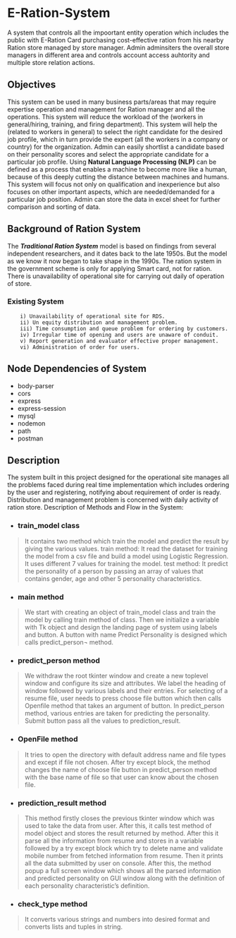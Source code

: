 # E-Ration-System

A system that controls all the impoortant entity operation which includes the public with E-Ration Card purchasing cost-effective ration from his nearby Ration store managed by store manager. Admin adminsiters the overall store managers in different area and controls account access auhtority and multiple store relation actions.

## Objectives
This system can be used in many business parts/areas that may require expertise operation and management for Ration manager and all the operations. This system will reduce the workload of the (workers in general/hiring, training, and firing department). This system will help the (related to workers in general) to select the right candidate for the desired job profile, which in turn provide the expert (all the workers in a company or country) for the organization. Admin can easily shortlist a candidate based on their personality scores and select the appropriate candidate for a particular job profile.
Using **Natural Language Processing (NLP)** can be defined as a process that enables a machine to become more like a human, because of this deeply cutting the distance between machines and humans. This system will focus not only on qualification and inexperience but also focuses on other important aspects, which are needed/demanded for a particular job position. Admin can store the data in excel sheet for further comparison and sorting of data.

## Background of Ration System
The ***Traditional Ration System*** model is based on findings from several independent researchers, and it dates back to the late 1950s. But the model as we know it now began to take shape in the 1990s.
The ration system in the government scheme is only for applying Smart card, not for ration. There is unavailability of operational site for carrying out daily of operation of store.
  
 ### Existing System
        i) Unavailability of operational site for RDS. 
        ii) Un equity distribution and management problem.
        iii) Time consumption and queue problem for ordering by customers.
        iv) Irregular time of opening and users are unaware of conduit.      
        v) Report generation and evaluator effective proper management.
        vi) Administration of order for users. 


## Node Dependencies of System

- body-parser
- cors
- express
- express-session
- mysql
- nodemon
- path
- postman
    
## Description
The system built in this project designed for the operational site manages all the problems faced during real time implementation which includes ordering by the user and registering, notifying about requirement of order is ready. Distribution and management problem is concerned with daily activity of ration store.
Description of Methods and Flow in the System:

- ### train_model class 

>It contains two method which train the model and predict the result by giving the various values.
train method: It read the dataset for training the model from a csv file and build a model using Logistic Regression. It uses different 7 values for training the model.
test method: It predict the personality of a person by passing an array of values that contains gender, age and other 5 personality characteristics.

- ### main method

>We start with creating an object of train_model class and train the model by calling train method of class. Then we initialize a variable with Tk object and design the landing page of system using labels and button. A button with name Predict Personality is designed which calls predict_person¬ method. 


- ### predict_person method
> We withdraw the root tkinter window and create a new toplevel window and configure its size and attributes. We label the heading of window followed by various labels and their entries. For selecting of a resume file, user needs to press choose file button which then calls Openfile method that takes an argument of button. In predict_person method, various entries are taken for predicting the personality. Submit button pass all the values to prediction_result.

- ### OpenFile method
>It tries to open the directory with default address name and file types and except if file not chosen. After try except block, the method changes the name of choose file button in predict_person method with the base name of file so that user can know about the chosen file.
 
- ### prediction_result method 
>This method firstly closes the previous tkinter window which was used to take the data from user. After this, it calls test method of model object and stores the result returned by method. After this it parse all the information from resume and stores in a variable followed by a try except block which try to delete name and validate mobile number from fetched information from resume. Then it prints all the data submitted by user on console. After this, the method popup a full screen window which shows all the parsed information and predicted personality on GUI window along with the definition of each personality characteristic’s definition.

- ### check_type method

>It converts various strings and numbers into desired format and converts lists and tuples in string. 



